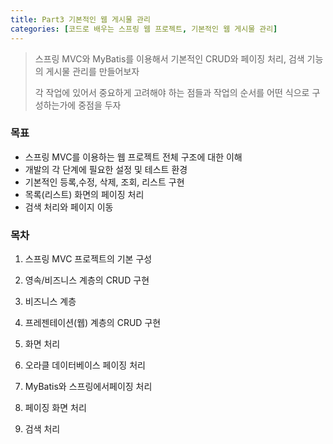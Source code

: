```yaml
---
title: Part3 기본적인 웹 게시물 관리
categories: [코드로 배우는 스프링 웹 프로젝트, 기본적인 웹 게시물 관리]
---
```




> 스프링 MVC와 MyBatis를 이용해서 기본적인 CRUD와 페이징 처리, 검색 기능의 게시물  관리를 만들어보자
>
> 각 작업에 있어서 중요하게 고려해야 하는 점들과 작업의 순서를 어떤 식으로 구성하는가에 중점을 두자

### 목표

* 스프링 MVC를 이용하는 웹 프로젝트 전체 구조에 대한 이해
* 개발의 각 단계에 필요한 설정 및 테스트 환경
* 기본적인 등록,수정, 삭제, 조회, 리스트 구현
* 목록(리스트) 화면의 페이징 처리
* 검색 처리와 페이지 이동

### 목차

1. 스프링 MVC 프로젝트의 기본 구성

2. 영속/비즈니스 계층의 CRUD 구현

3. 비즈니스 계층

4. 프레젠테이션(웹) 계층의 CRUD 구현

5. 화면 처리

6. 오라클 데이터베이스 페이징 처리

7. MyBatis와 스프링에서페이징 처리

8. 페이징 화면 처리

9. 검색 처리

